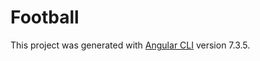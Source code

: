 # Football

This project was generated with [Angular CLI](https://github.com/angular/angular-cli) version 7.3.5.

